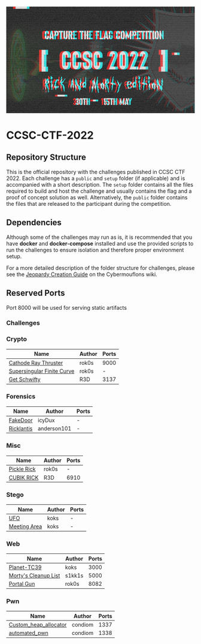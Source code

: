![CCSC CTF 2021](_assets/banner.png)
# CCSC-CTF-2022

## Repository Structure

This is the official repository with the challenges published in CCSC CTF 2022. Each challenge has a `public` and `setup` folder (if applicable) and is accompanied with a short description. The `setup` folder contains all the files required to build and host the challenge and usually contains the flag and a proof of concept solution as well. Alternatively, the `public` folder contains the files that are released to the participant during the competition.

## Dependencies

Although some of the challenges may run as is, it is recommended that you have **docker** and **docker-compose** installed and use the provided scripts to run the challenges to ensure isolation and therefore proper environment setup.

For a more detailed description of the folder structure for challenges, please see the [Jeopardy Creation Guide](https://www.notion.so/Jeopardy-CTF-Challenge-Creation-770b62e8556442a3826cb6593d6affa4) on the Cybermouflons wiki.

## Reserved Ports

Port 8000 will be used for serving static artifacts

### Challenges

### Crypto

| Name                                                             | Author | Ports |
| ---------------------------------------------------------------- | ------ | ----- |
| [Cathode Ray Thruster](crypto/cathode-ray-thruster)              | rok0s  | 9000  |
| [Supersingular Finite Curve](crypto/supersingular-finite-curve/) | rok0s  | -     |
| [Get Schwifty](crypto/get_schwifty)                              | R3D    | 3137  |

### Forensics
| Name                                | Author      | Ports |
| ----------------------------------- | ----------- | ----- |
| [FakeDoor](forensics/FakeDoor/)     | icyDux      | -     |
| [Ricklantis](forensics/ricklantis/) | anderson101 | -     |
### Misc

| Name                            | Author | Ports |
| ------------------------------- | ------ | ----- |
| [Pickle Rick](misc/pickle-rick) | rok0s  | -     |
| [CUBIK RICK](misc/CUBIK_RICK)   | R3D    | 6910  |

### Stego

| Name                               | Author | Ports |
| ---------------------------------- | ------ | ----- |
| [UFO](stego/ufo)                   | koks   | -     |
| [Meeting Area](stego/meeting-area) | koks   | -     |

### Web

| Name                                     | Author | Ports |
| ---------------------------------------- | ------ | ----- |
| [Planet-TC39](web/planet-tc39)           | koks   | 3000  |
| [Morty's Cleanup List](web/morty's-list) | s1kk1s | 5000  |
| [Portal Gun](web/portal-gun/)            | rok0s  | 8082  |
### Pwn

| Name                                               | Author  | Ports |
| -------------------------------------------------- | ------- | ----- |
| [Custom_heap_allocator](pwn/custom_heap_allocator) | condiom | 1337  |
| [automated_pwn](pwn/automated_pwn)                 | condiom | 1338  |
